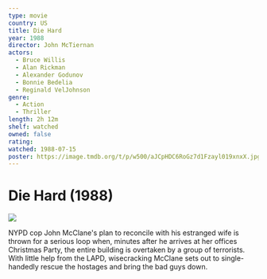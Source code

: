 ```yaml
---
type: movie
country: US
title: Die Hard
year: 1988
director: John McTiernan
actors:
  - Bruce Willis
  - Alan Rickman
  - Alexander Godunov
  - Bonnie Bedelia
  - Reginald VelJohnson
genre:
  - Action
  - Thriller
length: 2h 12m
shelf: watched
owned: false
rating:
watched: 1988-07-15
poster: https://image.tmdb.org/t/p/w500/aJCpHDC6RoGz7d1Fzayl019xnxX.jpg
---
```


# Die Hard (1988)

![](https://image.tmdb.org/t/p/w500/aJCpHDC6RoGz7d1Fzayl019xnxX.jpg)

NYPD cop John McClane's plan to reconcile with his estranged wife is thrown for a serious loop when, minutes after he arrives at her offices Christmas Party, the entire building is overtaken by a group of terrorists. With little help from the LAPD, wisecracking McClane sets out to single-handedly rescue the hostages and bring the bad guys down.